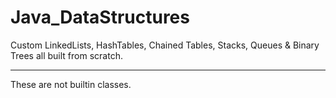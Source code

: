# Java_DataStructures
Custom LinkedLists, HashTables, Chained Tables, Stacks, Queues &amp; Binary Trees all built from scratch.


---
These are not builtin classes.
